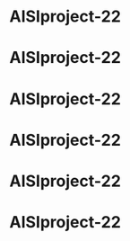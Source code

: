 # AISIproject-22
# AISIproject-22
# AISIproject-22
# AISIproject-22
# AISIproject-22
# AISIproject-22
